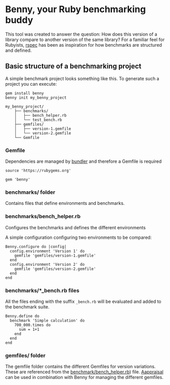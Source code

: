# Benny, your Ruby benchmarking buddy

This tool was created to answer the question: How does this version of a library compare to another version of the same library?
For a familiar feel for Rubyists, [rspec](https://github.com/rspec/rspec-core) has been as inspiration for how benchmarks are structured and defined.

## Basic structure of a benchmarking project

A simple benchmark project looks something like this. To generate such a project you can execute:

```
gem install benny
benny init my_benny_project
```

```
my_benny_project/
    ├── benchmarks/
    │   ├── bench_helper.rb
    │   └── test_bench.rb
    ├── gemfiles/
    │   ├── version-1.gemfile
    │   └── version-2.gemfile
    └── Gemfile
```

### Gemfile
Dependencies are managed by [bundler](https://github.com/rubygems/rubygems/tree/master/bundler) and therefore a Gemfile is required

```
source 'https://rubygems.org'

gem 'benny'
```

### benchmarks/ folder
Contains files that define environments and benchmarks.

### benchmarks/bench_helper.rb
Configures the benchmarks and defines the different environments

A simple configuration configuring two environments to be compared:
```
Benny.configure do |config|
  config.environment 'Version 1' do
    gemfile 'gemfiles/version-1.gemfile'
  end
  config.environment 'Version 2' do
    gemfile 'gemfiles/version-2.gemfile'
  end
end
```

### benchmarks/*_bench.rb files
All the files ending with the suffix `_bench.rb` will be evaluated and added to the benchmark suite.


```
Benny.define do
  benchmark 'Simple calculation' do
    700_000.times do
      sum = 1+1
    end
  end
end
```

### gemfiles/ folder

The gemfile folder contains the different Gemfiles for version variations. These are referenced from the [benchmark/bench_helper.rb](#benchmarksbench_helperrb)) file.
[Aappraisal](https://github.com/thoughtbot/appraisal) can be used in combination with Benny for managing the different gemfiles.

